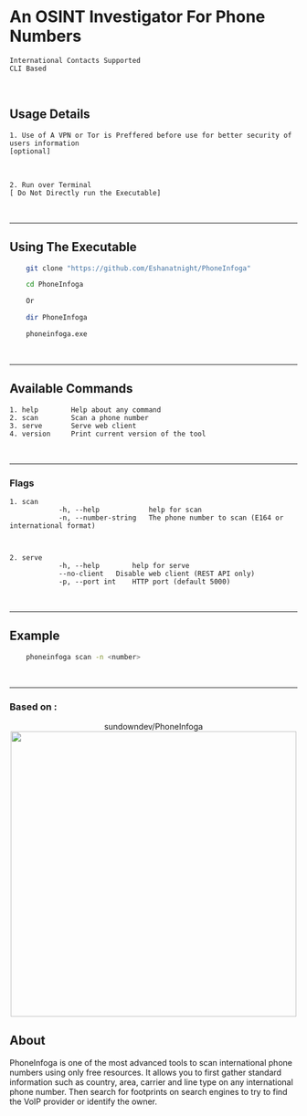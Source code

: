 # An OSINT Investigator For Phone Numbers

    International Contacts Supported
    CLI Based

</br>

## Usage Details

    1. Use of A VPN or Tor is Preffered before use for better security of users information
    [optional]

</br>

    2. Run over Terminal
    [ Do Not Directly run the Executable]

</br>

---

## Using The Executable

```sh
    git clone "https://github.com/Eshanatnight/PhoneInfoga"
```

```sh
    cd PhoneInfoga

    Or

    dir PhoneInfoga
```

```sh
    phoneinfoga.exe
```

</br>

---

## Available Commands

    1. help        Help about any command
    2. scan        Scan a phone number
    3. serve       Serve web client
    4. version     Print current version of the tool

</br>

---

### Flags

    1. scan
                -h, --help            help for scan
                -n, --number-string   The phone number to scan (E164 or international format)



    2. serve
                -h, --help        help for serve
                --no-client   Disable web client (REST API only)
                -p, --port int    HTTP port (default 5000)

</br>

---

## Example

```sh
    phoneinfoga scan -n <number>
```

</br>

---

### Based on :



<p align="center">
    sundowndev/PhoneInfoga
    <a href="https://github.com/sundowndev/PhoneInfoga" title="sundowndev/PhoneInfoga">
        <img src="https://i.imgur.com/LtUGnF3.png" width=500 />
    </a>
</p>

## About

PhoneInfoga is one of the most advanced tools to scan international phone numbers using only free resources. It allows you to first gather standard information such as country, area, carrier and line type on any international phone number. Then search for footprints on search engines to try to find the VoIP provider or identify the owner.

